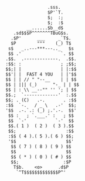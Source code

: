                     .sss.      
                    $P'`T.     
                    $;  :;     
                    $;  :$     
            __......$b__d$     
       .sd$$$P^^^^^^^TBuG$s.   
      .$P'      ___     _`T$.  
      $P        """    (_) T$  
     s$   _..---***---.._   $s 
     $$ .'               `. $$ 
    .$$.  .-------------.  .$$.
    :$$: :               ; ;$$;
    $$;| |               | |:$$
    $$'| |  FAST 4 YOU   | |'$$
    $$ | | // " "--__    | | $$
    $$ | ||| (_)      "-_ | | $$
    $$ | : \\ __--"" '' '; | $$
    $$.;  `-------------'  :.$$
    $$; . (C)   .-.       . :$$
    :$$  `-.   / _ \   .-'  $$;
    '$$  .-.`.: (_) ;.'.-.  $$'
     $$ :   ; `.___.' :   ; $$ 
     $$  `-'           `-'  $$ 
     $$.( 1 )  ( 2 )  ( 3 ).$$ 
     $$;                   :$$ 
     :$$ ( 4 ).( 5 ).( 6 ) $$; 
     '$$                   $$' 
      $$ ( 7 ) ( 8 ) ( 9 ) $$  
      $$                   $$  
      $$ ( * ) ( 0 ) ( # ) $$  
      $$;                 :$P  
       T$b.    <o>      .d$P   
        `^T$$$$$$$$$$$$$P^'     
